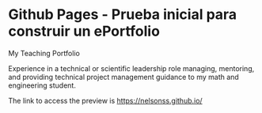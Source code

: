 # Github Pages - Prueba inicial para construir un ePortfolio
My Teaching Portfolio

Experience in a technical or scientific leadership role managing, mentoring, and providing technical project management guidance to my math and engineering student.

The link to access the preview is https://nelsonss.github.io/
